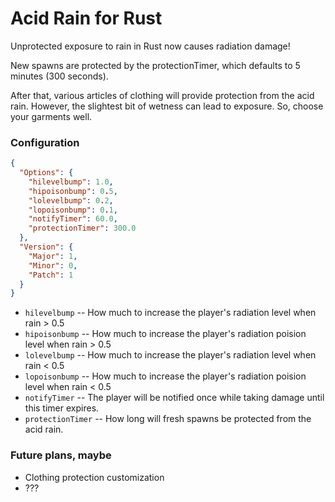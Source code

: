 # Acid Rain for Rust

Unprotected exposure to rain in Rust now causes radiation damage!

New spawns are protected by the protectionTimer, which defaults to 5 minutes (300 seconds).

After that, various articles of clothing will provide protection from the acid rain.  However, the slightest bit of wetness can lead to exposure.  So, choose your garments well.

### Configuration
``` json
{
  "Options": {
    "hilevelbump": 1.0,
    "hipoisonbump": 0.5,
    "lolevelbump": 0.2,
    "lopoisonbump": 0.1,
    "notifyTimer": 60.0,
    "protectionTimer": 300.0
  },
  "Version": {
    "Major": 1,
    "Minor": 0,
    "Patch": 1
  }
}
```

- `hilevelbump` -- How much to increase the player's radiation level when rain > 0.5
- `hipoisonbump` -- How much to increase the player's radiation poision level when rain > 0.5
- `lolevelbump` -- How much to increase the player's radiation level when rain < 0.5
- `lopoisonbump` -- How much to increase the player's radiation poision level when rain < 0.5
- `notifyTimer` -- The player will be notified once while taking damage until this timer expires.
- `protectionTimer` -- How long will fresh spawns be protected from the acid rain.


### Future plans, maybe
- Clothing protection customization
- ???
